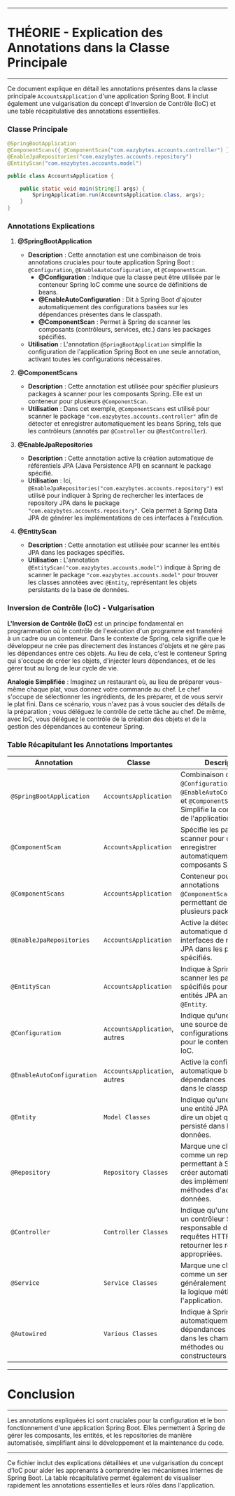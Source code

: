
---

# THÉORIE - Explication des Annotations dans la Classe Principale

---

Ce document explique en détail les annotations présentes dans la classe principale `AccountsApplication` d'une application Spring Boot. Il inclut également une vulgarisation du concept d'Inversion de Contrôle (IoC) et une table récapitulative des annotations essentielles.

### Classe Principale

```java
@SpringBootApplication
@ComponentScans({ @ComponentScan("com.eazybytes.accounts.controller") })
@EnableJpaRepositories("com.eazybytes.accounts.repository")
@EntityScan("com.eazybytes.accounts.model")

public class AccountsApplication {

    public static void main(String[] args) {
        SpringApplication.run(AccountsApplication.class, args);
    }
}
```

### Annotations Explications

1. **@SpringBootApplication**
   - **Description** : Cette annotation est une combinaison de trois annotations cruciales pour toute application Spring Boot : `@Configuration`, `@EnableAutoConfiguration`, et `@ComponentScan`.
     - **@Configuration** : Indique que la classe peut être utilisée par le conteneur Spring IoC comme une source de définitions de beans.
     - **@EnableAutoConfiguration** : Dit à Spring Boot d'ajouter automatiquement des configurations basées sur les dépendances présentes dans le classpath.
     - **@ComponentScan** : Permet à Spring de scanner les composants (contrôleurs, services, etc.) dans les packages spécifiés.
   - **Utilisation** : L'annotation `@SpringBootApplication` simplifie la configuration de l'application Spring Boot en une seule annotation, activant toutes les configurations nécessaires.

2. **@ComponentScans**
   - **Description** : Cette annotation est utilisée pour spécifier plusieurs packages à scanner pour les composants Spring. Elle est un conteneur pour plusieurs `@ComponentScan`.
   - **Utilisation** : Dans cet exemple, `@ComponentScans` est utilisé pour scanner le package `"com.eazybytes.accounts.controller"` afin de détecter et enregistrer automatiquement les beans Spring, tels que les contrôleurs (annotés par `@Controller` ou `@RestController`).

3. **@EnableJpaRepositories**
   - **Description** : Cette annotation active la création automatique de référentiels JPA (Java Persistence API) en scannant le package spécifié.
   - **Utilisation** : Ici, `@EnableJpaRepositories("com.eazybytes.accounts.repository")` est utilisé pour indiquer à Spring de rechercher les interfaces de repository JPA dans le package `"com.eazybytes.accounts.repository"`. Cela permet à Spring Data JPA de générer les implémentations de ces interfaces à l'exécution.

4. **@EntityScan**
   - **Description** : Cette annotation est utilisée pour scanner les entités JPA dans les packages spécifiés.
   - **Utilisation** : L'annotation `@EntityScan("com.eazybytes.accounts.model")` indique à Spring de scanner le package `"com.eazybytes.accounts.model"` pour trouver les classes annotées avec `@Entity`, représentant les objets persistants de la base de données.

### Inversion de Contrôle (IoC) - Vulgarisation

**L'Inversion de Contrôle (IoC)** est un principe fondamental en programmation où le contrôle de l'exécution d'un programme est transféré à un cadre ou un conteneur. Dans le contexte de Spring, cela signifie que le développeur ne crée pas directement des instances d'objets et ne gère pas les dépendances entre ces objets. Au lieu de cela, c'est le conteneur Spring qui s'occupe de créer les objets, d'injecter leurs dépendances, et de les gérer tout au long de leur cycle de vie.

**Analogie Simplifiée** : Imaginez un restaurant où, au lieu de préparer vous-même chaque plat, vous donnez votre commande au chef. Le chef s'occupe de sélectionner les ingrédients, de les préparer, et de vous servir le plat fini. Dans ce scénario, vous n'avez pas à vous soucier des détails de la préparation ; vous déléguez le contrôle de cette tâche au chef. De même, avec IoC, vous déléguez le contrôle de la création des objets et de la gestion des dépendances au conteneur Spring.

### Table Récapitulant les Annotations Importantes

| **Annotation**               | **Classe**                       | **Description**                                                                                                                                                      |
|------------------------------|----------------------------------|----------------------------------------------------------------------------------------------------------------------------------------------------------------------|
| `@SpringBootApplication`      | `AccountsApplication`            | Combinaison de `@Configuration`, `@EnableAutoConfiguration`, et `@ComponentScan`. Simplifie la configuration de l'application.                                        |
| `@ComponentScan`              | `AccountsApplication`            | Spécifie les packages à scanner pour détecter et enregistrer automatiquement les composants Spring.                                                                  |
| `@ComponentScans`             | `AccountsApplication`            | Conteneur pour plusieurs annotations `@ComponentScan`, permettant de scanner plusieurs packages.                                                                     |
| `@EnableJpaRepositories`      | `AccountsApplication`            | Active la détection automatique des interfaces de repository JPA dans les packages spécifiés.                                                                        |
| `@EntityScan`                 | `AccountsApplication`            | Indique à Spring de scanner les packages spécifiés pour détecter les entités JPA annotées avec `@Entity`.                                                            |
| `@Configuration`              | `AccountsApplication`, autres    | Indique qu'une classe est une source de configurations de beans pour le conteneur Spring IoC.                                                                        |
| `@EnableAutoConfiguration`    | `AccountsApplication`, autres    | Active la configuration automatique basée sur les dépendances présentes dans le classpath.                                                                           |
| `@Entity`                     | `Model Classes`                  | Indique qu'une classe est une entité JPA, c'est-à-dire un objet qui sera persisté dans la base de données.                                                           |
| `@Repository`                 | `Repository Classes`             | Marque une classe comme un repository JPA, permettant à Spring de créer automatiquement des implémentations des méthodes d'accès aux données.                        |
| `@Controller`                 | `Controller Classes`             | Indique qu'une classe est un contrôleur Spring MVC, responsable de gérer les requêtes HTTP et de retourner les réponses appropriées.                                 |
| `@Service`                    | `Service Classes`                | Marque une classe comme un service Spring, généralement contenant la logique métier de l'application.                                                                |
| `@Autowired`                  | `Various Classes`                | Indique à Spring d'injecter automatiquement les dépendances requises dans les champs, méthodes ou constructeurs annotés.                                             |


---

# Conclusion

---


Les annotations expliquées ici sont cruciales pour la configuration et le bon fonctionnement d'une application Spring Boot. Elles permettent à Spring de gérer les composants, les entités, et les repositories de manière automatisée, simplifiant ainsi le développement et la maintenance du code.

---

Ce fichier inclut des explications détaillées et une vulgarisation du concept d'IoC pour aider les apprenants à comprendre les mécanismes internes de Spring Boot. La table récapitulative permet également de visualiser rapidement les annotations essentielles et leurs rôles dans l'application.
